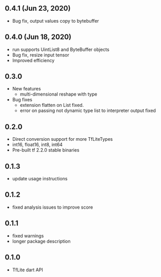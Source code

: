 ## 0.4.1 (Jun 23, 2020)
* Bug fix, output values copy to bytebuffer

## 0.4.0 (Jun 18, 2020)
* run supports UintList8 and ByteBuffer objects
* Bug fix, resize input tensor
* Improved efficiency

## 0.3.0
* New features
    * multi-dimensional reshape with type
* Bug fixes
    * extension flatten on List fixed.
    * error on passing not dynamic type list to interpreter output fixed

## 0.2.0
* Direct conversion support for more TfLiteTypes
* int16, float16, int8, int64
* Pre-built tf 2.2.0 stable binaries

## 0.1.3
* update usage instructions

## 0.1.2
* fixed analysis issues to improve score

## 0.1.1
* fixed warnings
* longer package description

## 0.1.0

* TfLite dart API
